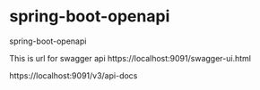 # spring-boot-openapi
spring-boot-openapi

This is url for swagger api
https://localhost:9091/swagger-ui.html

https://localhost:9091/v3/api-docs
